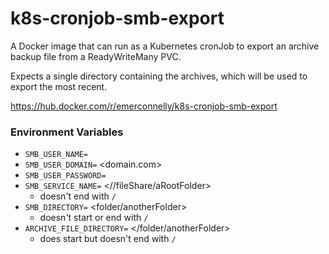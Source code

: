 # k8s-cronjob-smb-export
A Docker image that can run as a Kubernetes cronJob to export an archive backup file from a ReadyWriteMany PVC.

Expects a single directory containing the archives, which will be used to export the most recent.

https://hub.docker.com/r/emerconnelly/k8s-cronjob-smb-export

### Environment Variables
- `SMB_USER_NAME=` <exampleUsername>
- `SMB_USER_DOMAIN=` <domain.com>
- `SMB_USER_PASSWORD=` <examplePassword>
- `SMB_SERVICE_NAME=` <//fileShare/aRootFolder>
  - doesn't end with `/`
- `SMB_DIRECTORY=` <folder/anotherFolder>
  - doesn't start or end with `/`
- `ARCHIVE_FILE_DIRECTORY=` </folder/anotherFolder>
  - does start but doesn't end with `/`
